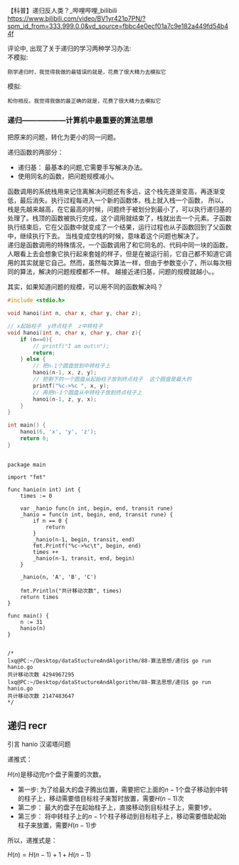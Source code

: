 

【科普】递归反人类？_哔哩哔哩_bilibili   
https://www.bilibili.com/video/BV1yr421p7PN/?spm_id_from=333.999.0.0&vd_source=fbbc4e0ecf01a7c9e182a449fd54b44f   


评论中, 出现了关于递归的学习两种学习办法:   
不模拟:  
```
刚学递归时，我觉得我做的最错误的就是，花费了很大精力去模拟它  
```
模拟:
```   
和你相反。我觉得我做的最正确的就是，花费了很大精力去模拟它  
```



### 递归——————计算机中最重要的算法思想

把原来的问题，转化为更小的同一问题。

递归函数的两部分：
- 递归基： 最基本的问题,它需要手写解决办法。  
- 使用同名的函数，把问题规模减小。
  
函数调用的系统栈用来记住离解决问题还有多远，这个栈先逐渐变高，再逐渐变低，最后消失。执行过程每进入一个新的函数体，栈上就入栈一个函数， 所以，栈是先越来越高，在它最高的时候，问题终于被划分到最小了，可以执行递归基的处理了。栈顶的函数被执行完成，这个调用就结束了，栈就出去一个元素。子函数执行结束后，它在父函数中就变成了一个结果，运行过程也从子函数回到了父函数中，继续执行下去。  当栈变成空栈的时候，意味着这个问题也解决了。  
递归是函数调用的特殊情况，一个函数调用了和它同名的、代码中同一块的函数，人眼看上去会想象它执行起来套娃的样子，但是在被运行前，它自己都不知道它调用的其实就是它自己。然而，虽然每次算法一样，但由于参数变小了，所以每次相同的算法，解决的问题规模都不一样。  越接近递归基，问题的规模就越小。。

其实，如果知道问题的规模，可以用不同的函数解决吗？


```c
#include <stdio.h>

void hanoi(int n, char x, char y, char z);

// x起始柱子  y终点柱子  z中转柱子
void hanoi(int n, char x, char y, char z){
	if (n==0){
		// printf("I am out\n");
		return;
	} else {
		// 把n-1个圆盘放到中转柱子上
		hanoi(n-1, x, z, y);
		// 把剩下的一个圆盘从起始柱子放到终点柱子  这个圆盘是最大的
		printf("%c->%c ", x, y);
		// 再把n-1个圆盘从中转柱子放到终点柱子上
		hanoi(n-1, z, y, x);
	}
}

int main() {
	hanoi(6, 'x', 'y', 'z');
	return 0;
}
		


```
```golang
package main

import "fmt"

func hanio(n int) int {
	times := 0

	var _hanio func(n int, begin, end, transit rune)
	_hanio = func(n int, begin, end, transit rune) {
		if n == 0 {
			return
		}
		_hanio(n-1, begin, transit, end)
		fmt.Printf("%c->%c\t", begin, end)
		times ++ 
		_hanio(n-1, transit, end, begin)
	}

	_hanio(n, 'A', 'B', 'C')

	fmt.Println("共计移动次数", times)
	return times
}

func main() {
	n := 31
	hanio(n)
}


/*
lxq@PC:~/Desktop/dataStuctureAndAlgorithm/88-算法思想/递归$ go run hanio.go 
共计移动次数 4294967295
lxq@PC:~/Desktop/dataStuctureAndAlgorithm/88-算法思想/递归$ go run hanio.go 
共计移动次数 2147483647
*/
```


## 递归 recr
引言 hanio 汉诺塔问题 

递推式：   

$H(n)$是移动完$n$个盘子需要的次数。
- 第一步: 为了给最大的盘子腾出位置，需要把它上面的$n-1$个盘子移动到中转的柱子上，移动需要借目标柱子来暂时放置，需要$H(n-1)$次
- 第二步： 最大的盘子在起始柱子上，直接移动到目标柱子上，需要$1$步。
- 第三步： 将中转柱子上的$n-1$个柱子移动到目标柱子上，移动需要借助起始柱子来放置，需要$H(n-1)$步   
    
所以，递推式是：

$H(n)=H(n-1)  +  1  +  H(n-1)$

